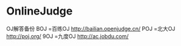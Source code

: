 # OnlineJudge
OJ解答备份
BOJ =百练OJ http://bailian.openjudge.cn/
POJ =北大OJ http://poj.org/
9OJ =九度OJ http://ac.jobdu.com/
